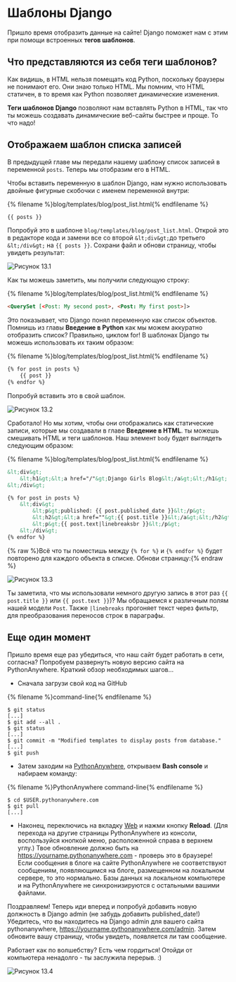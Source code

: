 # Шаблоны Django

Пришло время отобразить данные на сайте! Django поможет нам с этим при помощи встроенных **тегов шаблонов**.

## Что представляются из себя теги шаблонов?

Как видишь, в HTML нельзя помещать код Python, поскольку браузеры не понимают его. Они знаю только HTML. Мы помним, что HTML статичен, в то время как Python позволяет динамические изменения.

**Теги шаблонов Django** позволяют нам вставлять Python в HTML, так что ты можешь создавать динамические веб-сайты быстрее и проще. То что надо!

## Отображаем шаблон списка записей

В предыдущей главе мы передали нашему шаблону список записей в переменной `posts`. Теперь мы отобразим его в HTML.

Чтобы вставить переменную в шаблон Django, нам нужно использовать двойные фигурные скобочки с именем переменной внутри:

{% filename %}blog/templates/blog/post_list.html{% endfilename %}

```html
{{ posts }}
```

Попробуй это в шаблоне `blog/templates/blog/post_list.html`. Открой это в редакторе кода и замени все со второй `&lt;div&gt;`до третьего `&lt;/div&gt;` на `{{ posts }}`. Сохрани файл и обнови страницу, чтобы увидеть результат:

![Рисунок 13.1](images/step1.png)

Как ты можешь заметить, мы получили следующую строку:

{% filename %}blog/templates/blog/post_list.html{% endfilename %}

```html
<QuerySet [<Post: My second post>, <Post: My first post>]>
```

Это показывает, что Django понял переменную как список объектов. Помнишь из главы **Введение в Python** как мы можем аккуратно отобразить список? Правильно, циклом for! В шаблонах Django ты можешь использовать их таким образом:

{% filename %}blog/templates/blog/post_list.html{% endfilename %}

```html
{% for post in posts %}
    {{ post }}
{% endfor %}
```

Попробуй вставить это в свой шаблон.

![Рисунок 13.2](images/step2.png)

Сработало! Но мы хотим, чтобы они отображались как статические записи, которые мы создавали в главе **Введение в HTML**. ты можешь смешивать HTML и теги шаблонов. Наш элемент `body` будет выглядеть следующим образом:

{% filename %}blog/templates/blog/post_list.html{% endfilename %}

```html
&lt;div&gt;
    &lt;h1&gt;&lt;a href="/"&gt;Django Girls Blog&lt;/a&gt;&lt;/h1&gt;
&lt;/div&gt;

{% for post in posts %}
    &lt;div&gt;
        &lt;p&gt;published: {{ post.published_date }}&lt;/p&gt;
        &lt;h2&gt;&lt;a href=""&gt;{{ post.title }}&lt;/a&gt;&lt;/h2&gt;
        &lt;p&gt;{{ post.text|linebreaksbr }}&lt;/p&gt;
    &lt;/div&gt;
{% endfor %}
```

{% raw %}Всё что ты поместишь между `{% for %}` и `{% endfor %}` будет повторено для каждого объекта в списке. Обнови страницу:{% endraw %}

![Рисунок 13.3](images/step3.png)

Ты заметила, что мы использовали немного другую запись в этот раз `{{ post.title }}` или `{{ post.text }}`)? Мы обращаемся к различным полям нашей модели `Post`. Также `|linebreaks` прогоняет текст через фильтр, для преобразования переносов строк в параграфы.

## Еще один момент

Пришло время еще раз убедиться, что наш сайт будет работать в сети, согласна? Попробуем развернуть новую версию сайта на PythonAnywhere. Краткий обзор необходимых шагов...

* Сначала загрузи свой код на GitHub

{% filename %}command-line{% endfilename %}

    $ git status
    [...]
    $ git add --all .
    $ git status
    [...]
    $ git commit -m "Modified templates to display posts from database."
    [...]
    $ git push
    

* Затем заходим на [PythonAnywhere](https://www.pythonanywhere.com/consoles/), открываем **Bash console** и набираем команду:

{% filename %}PythonAnywhere command-line{% endfilename %}

    $ cd $USER.pythonanywhere.com
    $ git pull
    [...]
    

* Наконец, переключись на вкладку [Web](https://www.pythonanywhere.com/web_app_setup/) и нажми кнопку **Reload**. (Для перехода на другие страницы PythonAnywhere из консоли, воспользуйся кнопкой меню, расположенной справа в верхнем углу.) Твое обновление должно быть на https://yourname.pythonanywhere.com - проверь это в браузере! Если сообщения в блоге на сайте PythonAnywhere не соответствуют сообщениям, появляющимся на блоге, размещенном на локальном сервере, то это нормально. Базы данных на локальном компьютере и на PythonAnywhere не синхронизируются с остальными вашими файлами.

Поздравляем! Теперь иди вперед и попробуй добавить новую должность в Django admin (не забудь добавить published_date!) Убедитесь, что вы находитесь на Django admin для вашего сайта pythonanywhere, https://yourname.pythonanywhere.com/admin. Затем обновите вашу страницу, чтобы увидеть, появляется ли там сообщение.

Работает как по волшебству? Есть чем гордиться! Отойди от компьютера ненадолго - ты заслужила перерыв. :)

![Рисунок 13.4](images/donut.png)
